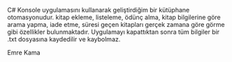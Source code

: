 C# Konsole uygulamasını kullanarak geliştirdiğim bir kütüphane otomasyonudur.
kitap ekleme, listeleme, ödünç alma, kitap bilgilerine göre arama yapma,
iade etme, süresi geçen kitapları gerçek zamana göre görme gibi özellikler bulunmaktadır. 
Uygulamayı kapattıktan sonra tüm bilgiler bir .txt dosyasına kaydedilir ve kaybolmaz.

Emre Kama
